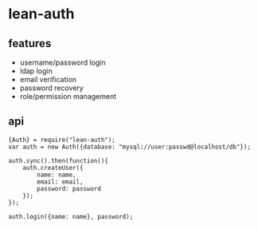 # lean-auth

## features

- username/password login
- ldap login
- email verification
- password recovery
- role/permission management

## api

```
{Auth} = require("lean-auth");
var auth = new Auth({database: "mysql://user:passwd@localhost/db"});

auth.sync().then(function(){
    auth.createUser({
        name: name,
        email: email,
        password: password
    });
});

auth.login({name: name}, password);
```
